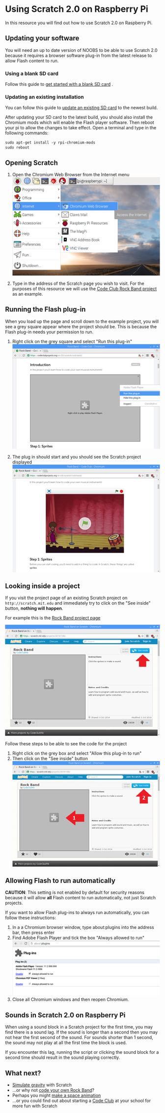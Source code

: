 # Using Scratch 2.0 on Raspberry Pi

In this resource you will find out how to use Scratch 2.0 on Raspberry Pi.

## Updating your software

You will need an up to date version of NOOBS to be able to use Scratch 2.0 because it requires a browser software plug-in from the latest release to allow Flash content to run.

### Using a blank SD card

Follow this guide to [get started with a blank SD card](https://www.raspberrypi.org/learning/software-guide/quickstart/) .

### Updating an existing installation
You can follow this guide to [update an existing SD card](https://www.raspberrypi.org/learning/software-guide/update-sd-card/) to the newest build.

After updating your SD card to the latest build, you should also install the Chromium mods which will enable the Flash player software. Then reboot your pi to allow the changes to take effect. Open a terminal and type in the following commands:

```
sudo apt-get install -y rpi-chromium-mods
sudo reboot
```

## Opening Scratch
1. Open the Chromium Web Browser from the Internet menu
	![Opening Chromium](images/open-chromium.png)

2. Type in the address of the Scratch page you wish to visit. For the purposes of this resource we will use the [Code Club Rock Band project](https://www.codeclubprojects.org/en-GB/scratch/) as an example.

## Running the Flash plug-in

When you load up the page and scroll down to the example project, you will see a grey square appear where the project should be. This is because the Flash plug-in needs your permission to run.

1. Right click on the grey square and select "Run this plug-in"
	![Running the plug-in](images/run-this-plugin.png)

2. The plug in should start and you should see the Scratch project displayed
	![Scratch works](images/scratch-works.png)

## Looking inside a project

If you visit the project page of an existing Scratch project on `http://scratch.mit.edu` and immediately try to click on the "See inside" button, **nothing will happen**. 

For example this is the [Rock Band project page](https://scratch.mit.edu/projects/26741186/)

![Scratch project](images/scratch-project.png)

Follow these steps to be able to see the code for the project

1. Right click on the grey box and select "Allow this plug-in to run"
2. Then click on the "See inside" button
	![Enable plug-in first](images/enable-plugin-first.png)

## Allowing Flash to run automatically

**CAUTION**: This setting is not enabled by default for security reasons because it will allow **all** Flash content to run automatically, not just Scratch projects. 

If you want to allow Flash plug-ins to always run automatically, you can follow these instructions:

1. In a a Chromium browser window, type about:plugins into the address bar, then press enter
2. Find Adobe Flash Player and tick the box "Always allowed to run"
	![About plug-ins](images/about-plugins.png)
3. Close all Chromium windows and then reopen Chromium.


## Sounds in Scratch 2.0 on Raspberry Pi

When using a sound block in a Scratch project for the first time, you may find there is a sound lag. If the sound is longer than a second then you may not hear the first second of the sound. For sounds shorter than 1 second, the sound may not play at all the first time the block is used. 

If you encounter this lag, running the script or clicking the sound block for a second time should result in the sound playing correctly.


## What next?
* [Simulate gravity](https://www.raspberrypi.org/learning/gravity-simulator/) with Scratch
* ...or why not [code your own Rock Band](https://www.codeclubprojects.org/en-GB/scratch/rock-band/)?
* Perhaps you might [make a space animation](https://www.codeclubprojects.org/en-GB/scratch/lost-in-space/) 
* ...or you could find out about starting a [Code Club](https://www.codeclub.org.uk/) at your school for more fun with Scratch